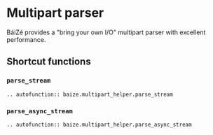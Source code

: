 # Multipart parser

BáiZé provides a "bring your own I/O" multipart parser with excellent performance.

## Shortcut functions

### `parse_stream`

```eval_rst
.. autofunction:: baize.multipart_helper.parse_stream
```

### `parse_async_stream`

```eval_rst
.. autofunction:: baize.multipart_helper.parse_async_stream
```

